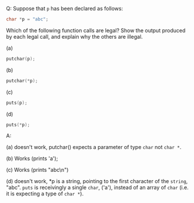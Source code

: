 Q: Suppose that `p` has been declared as follows:

```c
char *p = "abc";
```

Which of the following function calls are legal? Show the output produced by
each legal call, and explain why the others are illegal.

(a)

```c
putchar(p);
```

(b)

```c
putchar(*p);
```

(c)

```c
puts(p);
```

(d)

```c
puts(*p);
```

A:

(a) doesn't work, putchar() expects a parameter of type `char` not `char *`.

(b) Works (prints 'a');

(c) Works (prints "abc\n")

(d) doesn't work, *p is a string, pointing to the first character of the
`string`, "abc". `puts` is receivingly a single `char`, ('a'), instead of an
array of `char` (i.e. it is expecting a type of `char *`).
